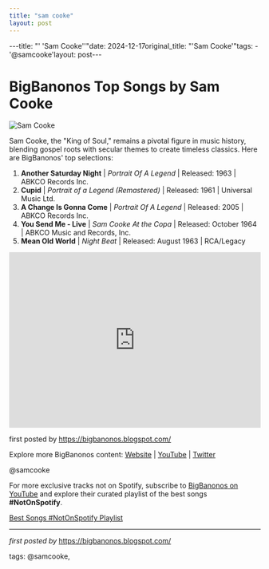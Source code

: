 ```yaml
---
title: "sam cooke"
layout: post
---
```

---title: "' 'Sam Cooke''"date: 2024-12-17original_title: "'Sam Cooke'"tags:  - '@samcooke'layout: post---<h1>BigBanonos Top Songs by Sam Cooke</h1><img alt="Sam Cooke" src="https://is1-ssl.mzstatic.com/image/thumb/Music115/v4/81/75/17/817517e7-6f6b-c43c-dcea-8fac270ea4e7/886445744330.jpg/1200x1200bb.jpg" /> <p>Sam Cooke, the "King of Soul," remains a pivotal figure in music history, blending gospel roots with secular themes to create timeless classics. Here are BigBanonos' top selections:</p> <ol> <li><strong>Another Saturday Night</strong> | <em>Portrait Of A Legend</em> | Released: 1963 | ABKCO Records Inc.</li> <li><strong>Cupid</strong> | <em>Portrait of a Legend (Remastered)</em> | Released: 1961 | Universal Music Ltd.</li> <li><strong>A Change Is Gonna Come</strong> | <em>Portrait Of A Legend</em> | Released: 2005 | ABKCO Records Inc.</li> <li><strong>You Send Me - Live</strong> | <em>Sam Cooke At the Copa</em> | Released: October 1964 | ABKCO Music and Records, Inc.</li> <li><strong>Mean Old World</strong> | <em>Night Beat</em> | Released: August 1963 | RCA/Legacy</li></ol> <div> <iframe src="https://open.spotify.com/embed/playlist/3qHxvHnd3W3xxME7JZDiqS?utm_source=generator" width="100%" height="352" frameBorder="0" allowfullscreen="" allow="autoplay; clipboard-write; encrypted-media; fullscreen; picture-in-picture" loading="lazy"></iframe></div> <p>first posted by <a href="https://bigbanonos.blogspot.com/">https://bigbanonos.blogspot.com/</a></p> <div> <p>Explore more BigBanonos content: <a href="https://bigbanonos.blogspot.com/">Website</a> | <a href="https://www.youtube.com/@BigBanonos">YouTube</a> | <a href="https://x.com/bigbanonos">Twitter</a></p></div> <!--Tags--><p>@samcooke</p><!--Subscribe and Playlist Links--><div>    <p>For more exclusive tracks not on Spotify, subscribe to <a href="https://www.youtube.com/@BigBanonos" target="_blank">BigBanonos on YouTube</a> and explore their curated playlist of the best songs <strong>#NotOnSpotify</strong>.</p>    <p><a href="https://www.youtube.com/playlist?list=PLtuNtuTatqI0kFahUCbtbfenC_ET5O_tr" target="_blank">Best Songs #NotOnSpotify Playlist<br /></a></p></div><hr /><p><em>first posted by</em> <a href="https://bigbanonos.blogspot.com/" rel="noopener" target="_new">https://bigbanonos.blogspot.com/</a></p><p>tags: @samcooke,</p>